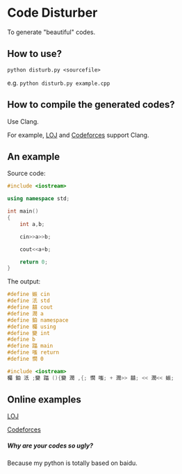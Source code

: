 # Code Disturber

To generate "beautiful" codes.

## How to use?

`python disturb.py <sourcefile>`

e.g. `python disturb.py example.cpp`

## How to compile the generated codes?

Use Clang.

For example, [LOJ](https://loj.ac/) and [Codeforces](https://codeforces.com/) support Clang.

## An example

Source code:

```cpp
#include <iostream>

using namespace std;

int main()
{
    int a,b;

    cin>>a>>b;

    cout<<a+b;

    return 0;
}
```

The output:

```cpp
#define 娠 cin
#define 汦 std
#define 囍 cout
#define 潤 a
#define 鉑 namespace
#define 欘 using
#define 變 int
#define ‮ b
#define 踾 main
#define 嗤 return
#define 憪 0

#include <iostream>
欘 鉑 汦 ;變 踾 (){變 潤 ,‮ ;娠 >>潤 >>‮ ;囍 <<潤 +‮ ;嗤 憪 ;}
```

## Online examples

[LOJ](https://loj.ac/submission/393739)

[Codeforces](https://codeforces.com/contest/235/submission/52145456)

##### Why are your codes so ugly?

Because my python is totally based on baidu.